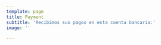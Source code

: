 ```yaml
---
template: page
title: Payment
subtitle: 'Recibimos sus pagos en esta cuenta bancaria:'
image: ''

---
```

